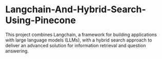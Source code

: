 # Langchain-And-Hybrid-Search-Using-Pinecone
This project combines Langchain, a framework for building applications with large language models (LLMs), with a hybrid search approach to deliver an advanced solution for information retrieval and question answering.
